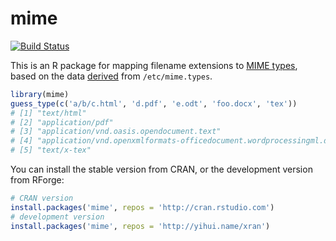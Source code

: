 # mime

[![Build Status](https://travis-ci.org/yihui/mime.svg)](https://travis-ci.org/yihui/mime)

This is an R package for mapping filename extensions to [MIME
types](http://en.wikipedia.org/wiki/Internet_media_type), based on the data
[derived](R/mime.R) from `/etc/mime.types`.

```r
library(mime)
guess_type(c('a/b/c.html', 'd.pdf', 'e.odt', 'foo.docx', 'tex'))
# [1] "text/html"                                                              
# [2] "application/pdf"                                                        
# [3] "application/vnd.oasis.opendocument.text"                                
# [4] "application/vnd.openxmlformats-officedocument.wordprocessingml.document"
# [5] "text/x-tex"
```

You can install the stable version from CRAN, or the development version from
RForge:

```r
# CRAN version
install.packages('mime', repos = 'http://cran.rstudio.com')
# development version
install.packages('mime', repos = 'http://yihui.name/xran')
```
